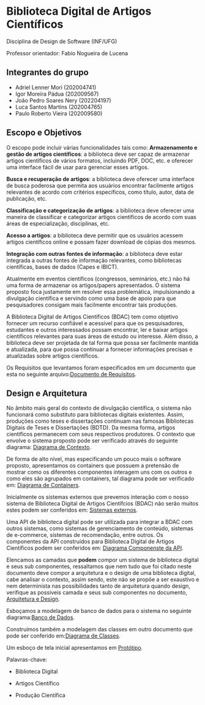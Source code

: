 # Biblioteca Digital de Artigos Científicos

Disciplina de Design de Software (INF/UFG)

Professor orientador: Fabio Nogueira de Lucena

## Integrantes do grupo
- Adriel Lenner Mori (202004741)
- Igor Moreira Pádua (202009567)
- João Pedro Soares Nery (202204197)
- Luca Santos Martins (202004765)
- Paulo Roberto Vieira (202009580)

## Escopo e Objetivos
 O escopo pode incluir várias funcionalidades tais como:
**Armazenamento e gestão de artigos científicos**: a biblioteca deve ser capaz de armazenar artigos científicos de vários formatos, incluindo PDF, DOC, etc. e oferecer uma interface fácil de usar para gerenciar esses artigos.

**Busca e recuperação de artigos**: a biblioteca deve oferecer uma interface de busca poderosa que permita aos usuários encontrar facilmente artigos relevantes de acordo com critérios específicos, como título, autor, data de publicação, etc.

**Classificação e categorização de artigos**: a biblioteca deve oferecer uma maneira de classificar e categorizar artigos científicos de acordo com suas áreas de especialização, disciplinas, etc.

**Acesso a artigos**: a biblioteca deve permitir que os usuários acessem artigos científicos online e possam fazer download de cópias dos mesmos.

**Integração com outras fontes de informação**: a biblioteca deve estar integrada a outras fontes de informação relevantes, como bibliotecas científicas, bases de dados (Capes e IBICT).

Atualmente em eventos científicos (congressos, seminários, etc.) não há uma forma de armazenar os artigos/papers apresentados. O sistema proposto foca justamente em resolver essa problemática, impulsionando a divulgação científica e servindo como uma base de apoio para que pesquisadores consigam mais facilmente encontrar tais produções.

A Biblioteca Digital de Artigos Científicos (BDAC) tem como objetivo fornecer um recurso confiável e acessível para que os pesquisadores, estudantes e outros interessados possam encontrar, ler e baixar artigos científicos relevantes para suas áreas de estudo ou interesse. Além disso, a biblioteca deve ser projetada de tal forma que possa ser facilmente mantida e atualizada, para que possa continuar a fornecer informações precisas e atualizadas sobre artigos científicos.

Os Requisitos que levantamos foram especificados em um documento que esta no seguinte arquivo:[Documento de Requisitos](https://github.com/lucamartins/DS-BDAC/blob/main/Documento%20de%20Requisitos%20de%20Software.pdf).

## Design e Arquitetura
No âmbito mais geral do contexto de divulgação científica, o sistema não funcionará como substituto para bibliotecas digitais existentes. Assim, produções como teses e dissertações continuam nas famosas Bibliotecas Digitais de Teses e Dissertações (BDTD). Da mesma forma, artigos científicos permanecem com seus respectivos produtores. O contexto que envolve o sistema proposto pode ser verificado através do seguinte diagrama: [Diagrama de Contexto](https://github.com/lucamartins/DS-BDAC/blob/main/Diagrama%20de%20Contexto.pdf).

De forma de alto nível, mas especificando um pouco mais o software proposto, apresentamos os containers que possuem a pretensão de mostrar como os diferentes componentes interagem uns com os outros e como eles são agrupados em containers, tal diagrama pode ser verificado em: [Diagrama de Containers](https://github.com/lucamartins/DS-BDAC/blob/main/Diagrama%20de%20Containers.pdf).

Inicialmente os sistemas externos que prevemos interação com o nosso sistema de Biblioteca Digital de Artigos Científcios (BDAC) não serão muitos estes podem ser conferidos em: [Sistemas externos](https://github.com/lucamartins/DS-BDAC/blob/main/DS%20-%20Sistemas%20externos.pdf).

Uma API de biblioteca digital pode ser utilizada para integrar a BDAC com outros sistemas, como sistemas de gerenciamento de conteúdo, sistemas de e-commerce, sistemas de recomendação, entre outros. Os componentes da API construídos para Biblioteca Digital de Artigos Científicos podem ser conferidos em: [Diagrama Componenste da API](https://github.com/lucamartins/DS-BDAC/blob/main/Components%20Diagram%20(API).pdf).

Elencamos as camadas que **podem** compor um sistema de biblioteca digital e seus sub componentes, ressaltamos que nem tudo que foi citado neste documento deve compor a arquitetura e o design de uma biblioteca digital, cabe analisar o contexto, assim sendo, este não se propõe a ser exaustivo e nem determinista nas possibilidades tanto de arquitetura quando design, verifique as possiveis camada e seus sub componentes no documento, [Arquitetura e Design](https://github.com/lucamartins/DS-BDAC/blob/main/Arquitetura_E_Design_Sistema_Biblioteca.pdf).

Esboçamos a modelagem de banco de dados para o sistema no seguinte diagrama:[Banco de Dados](https://github.com/lucamartins/DS-BDAC/blob/main/Banco%20de%20dados.png).

Construímos também a modelagem das classes em outro documento que pode ser conferido em:[Diagrama de Classes](https://github.com/lucamartins/DS-BDAC/blob/main/diagrama_classe.png).

Um esboço de tela inicial apresentamos em [Protótipo](https://www.figma.com/file/CcuZC9CIQjf0X2kTvhrVyZ/MS-Dashboard?node-id=10634%3A71644).

Palavras-chave:
- Biblioteca Digital

- Artigos Científico

- Produção Científica
